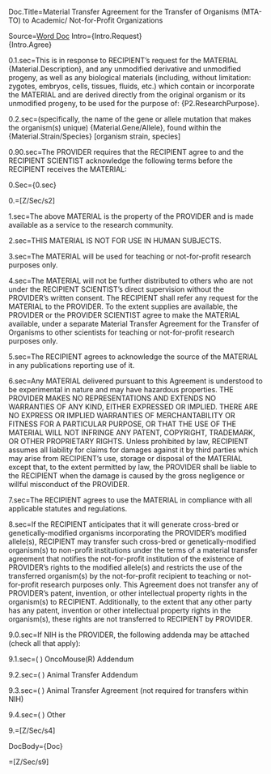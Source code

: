 Doc.Title=Material Transfer Agreement for the Transfer of Organisms (MTA-TO) to Academic/ Not-for-Profit Organizations 

Source=<a href="http://www.ott.nih.gov/sites/default/files/documents/docs/mta-to-nih-model-agreement.doc">Word Doc</a>
Intro={Intro.Request}<br>{Intro.Agree}

0.1.sec=This is in response to RECIPIENT’s request for the MATERIAL {Material.Description}, and any unmodified derivative and unmodified progeny, as well as any biological materials (including, without limitation: zygotes, embryos, cells, tissues, fluids, etc.) which contain or incorporate the MATERIAL and are derived directly from the original organism or its unmodified progeny, to be used for the purpose of: {P2.ResearchPurpose}.

0.2.sec=(specifically, the name of the gene or allele mutation that makes the organism(s) unique) {Material.Gene/Allele}, found within the {Material.Strain/Species} [organism strain, species]

0.90.sec=The PROVIDER requires that the RECIPIENT agree to and the RECIPIENT SCIENTIST acknowledge the following terms before the RECIPIENT receives the MATERIAL:

0.Sec={0.sec}

0.=[Z/Sec/s2]

1.sec=The above MATERIAL is the property of the PROVIDER and is made available as a service to the research community.   

2.sec=THIS MATERIAL IS NOT FOR USE IN HUMAN SUBJECTS. 

3.sec=The MATERIAL will be used for teaching or not-for-profit research purposes only. 

4.sec=The MATERIAL will not be further distributed to others who are not under the RECIPIENT SCIENTIST’s direct supervision without the PROVIDER’s written consent. The RECIPIENT shall refer any request for the MATERIAL to the PROVIDER. To the extent supplies are available, the PROVIDER or the PROVIDER SCIENTIST agree to make the MATERIAL available, under a separate Material Transfer Agreement for the Transfer of Organisms to other scientists for teaching or not-for-profit research purposes only. 

5.sec=The RECIPIENT agrees to acknowledge the source of the MATERIAL in any publications reporting use of it. 

6.sec=Any MATERIAL delivered pursuant to this Agreement is understood to be experimental in nature and may have hazardous properties. THE PROVIDER MAKES NO REPRESENTATIONS AND EXTENDS NO WARRANTIES OF ANY KIND, EITHER EXPRESSED OR IMPLIED. THERE ARE NO EXPRESS OR IMPLIED WARRANTIES OF MERCHANTABILITY OR FITNESS FOR A PARTICULAR PURPOSE, OR THAT THE USE OF THE MATERIAL WILL NOT INFRINGE ANY PATENT, COPYRIGHT, TRADEMARK, OR OTHER PROPRIETARY RIGHTS. Unless prohibited by law, RECIPIENT assumes all liability for claims for damages against it by third parties which may arise from RECIPIENT’s use, storage or disposal of the MATERIAL except that, to the extent permitted by law, the PROVIDER shall be liable to the RECIPIENT when the damage is caused by the gross negligence or willful misconduct of the PROVIDER. 

7.sec=The RECIPIENT agrees to use the MATERIAL in compliance with all applicable statutes and regulations. 

8.sec=If the RECIPIENT anticipates that it will generate cross-bred or genetically-modified organisms incorporating the PROVIDER’s modified allele(s), RECIPIENT may transfer such cross-bred or genetically-modified organism(s) to non-profit institutions under the terms of a material transfer agreement that notifies the not-for-profit institution of the existence of PROVIDER’s rights to the modified allele(s) and restricts the use of the transferred organism(s) by the not-for-profit recipient to teaching or not-for-profit research purposes only.  This Agreement does not transfer any of PROVIDER’s patent, invention, or other intellectual property rights in the organism(s) to RECIPIENT.  Additionally, to the extent that any other party has any patent, invention or other intellectual property rights in the organism(s), these rights are not transferred to RECIPIENT by PROVIDER.
 
9.0.sec=If NIH is the PROVIDER, the following addenda may be attached (check all that apply):

9.1.sec=( ) OncoMouse(R) Addendum

9.2.sec=( ) Animal Transfer Addendum

9.3.sec=( ) Animal Transfer Agreement (not required for transfers within NIH)

9.4.sec=( ) Other

9.=[Z/Sec/s4]

DocBody={Doc}

=[Z/Sec/s9]